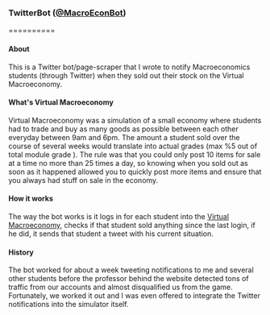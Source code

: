 ### TwitterBot ([@MacroEconBot](https://twitter.com/MacroEconBot))
==========
#### About
This is a Twitter bot/page-scraper that I wrote to notify Macroeconomics students (through Twitter) when they sold out their stock on the Virtual Macroeconomy.

#### What's Virtual Macroeconomy
Virtual Macroeconomy was a simulation of a small economy where students had to trade and buy as many goods as possible between each other everyday between 9am and 6pm. The amount a student sold over the course of several weeks would translate into actual grades (max %5 out of total module grade ). The rule was that you could only post 10 items for sale at a time no more than 25 times a day, so knowing when you sold out as soon as it happened allowed you to quickly post more items and ensure that you always had stuff on sale in the economy.

#### How it works
The way the bot works is it logs in for each student into the [Virtual Macroeconomy](http://macro.exeter.ac.uk/macro/site/login), checks if that student sold anything since the last login, if he did, it sends that student a tweet with his current situation.

#### History
The bot worked for about a week tweeting notifications to me and several other students before the professor behind the website detected tons of traffic from our accounts and almost disqualified us from the game. Fortunately, we worked it out and I was even offered to integrate the Twitter notifications into the simulator itself.
